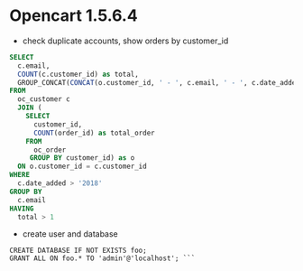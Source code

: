 Opencart 1.5.6.4
================

* check duplicate accounts, show orders by customer_id

```sql
SELECT 
  c.email, 
  COUNT(c.customer_id) as total, 
  GROUP_CONCAT(CONCAT(o.customer_id, ' - ', c.email, ' - ', c.date_added, ' - ', total_order)) 
FROM 
  oc_customer c 
  JOIN (
    SELECT 
      customer_id, 
      COUNT(order_id) as total_order 
    FROM 
      oc_order 
     GROUP BY customer_id) as o 
  ON o.customer_id = c.customer_id 
WHERE 
  c.date_added > '2018' 
GROUP BY 
  c.email 
HAVING 
  total > 1
```
* create user and database

```CREATE USER 'admin'@'localhost' IDENTIFIED BY 'mypass';
CREATE DATABASE IF NOT EXISTS foo;
GRANT ALL ON foo.* TO 'admin'@'localhost'; ```